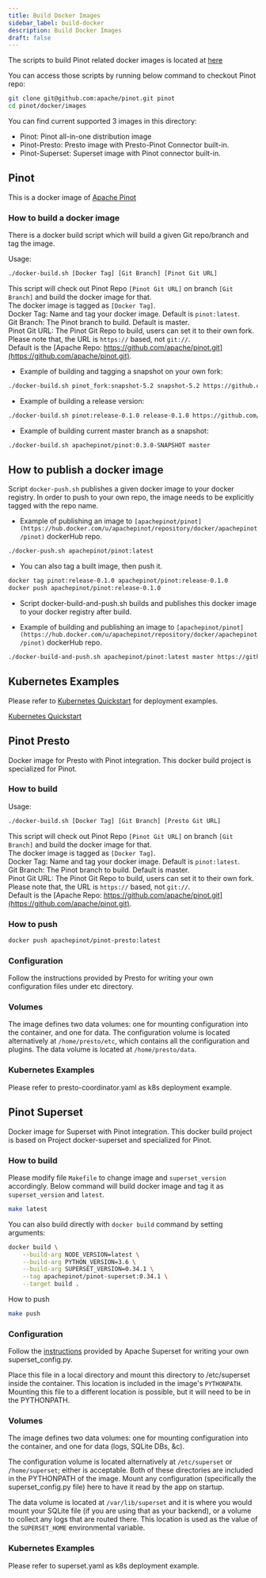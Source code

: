 ```yaml
---
title: Build Docker Images
sidebar_label: build-docker
description: Build Docker Images
draft: false
---
```


The scripts to build Pinot related docker images is located at [here](https://github.com/apache/pinot/tree/master/docker/images)

You can access those scripts by running below command to checkout Pinot repo:

```bash
git clone git@github.com:apache/pinot.git pinot
cd pinot/docker/images
```

You can find current supported 3 images in this directory:

- Pinot: Pinot all-in-one distribution image
- Pinot-Presto: Presto image with Presto-Pinot Connector built-in.
- Pinot-Superset: Superset image with Pinot connector built-in.

## Pinot

This is a docker image of [Apache Pinot](https://github.com/apache/pinot)

### How to build a docker image

There is a docker build script which will build a given Git repo/branch and tag the image.

Usage:

```bash
./docker-build.sh [Docker Tag] [Git Branch] [Pinot Git URL]
```

This script will check out Pinot Repo `[Pinot Git URL]` on branch `[Git Branch]` and build the docker image for that. <br />
The docker image is tagged as `[Docker Tag]`. <br />
Docker Tag: Name and tag your docker image. Default is `pinot:latest`. <br />
Git Branch: The Pinot branch to build. Default is master. <br />
Pinot Git URL: The Pinot Git Repo to build, users can set it to their own fork. <br />
Please note that, the URL is `https://` based, not `git://`. <br />
Default is the [Apache Repo: https://github.com/apache/pinot.git](https://github.com/apache/pinot.git). <br />

- Example of building and tagging a snapshot on your own fork:

```bash
./docker-build.sh pinot_fork:snapshot-5.2 snapshot-5.2 https://github.com/your_own_fork/pinot.git
```

- Example of building a release version:

```bash
./docker-build.sh pinot:release-0.1.0 release-0.1.0 https://github.com/apache/pinot.git
```

- Example of building current master branch as a snapshot:

```bash
./docker-build.sh apachepinot/pinot:0.3.0-SNAPSHOT master
```

## How to publish a docker image

Script `docker-push.sh` publishes a given docker image to your docker registry.
In order to push to your own repo, the image needs to be explicitly tagged with the repo name.

- Example of publishing an image to `[apachepinot/pinot](https://hub.docker.com/u/apachepinot/repository/docker/apachepinot/pinot)` dockerHub repo.

```bash
./docker-push.sh apachepinot/pinot:latest
```

- You can also tag a built image, then push it.

```bash
docker tag pinot:release-0.1.0 apachepinot/pinot:release-0.1.0
docker push apachepinot/pinot:release-0.1.0
```

- Script docker-build-and-push.sh builds and publishes this docker image to your docker registry after build.

- Example of building and publishing an image to `[apachepinot/pinot](https://hub.docker.com/u/apachepinot/repository/docker/apachepinot/pinot)` dockerHub repo.

```bash
./docker-build-and-push.sh apachepinot/pinot:latest master https://github.com/apache/pinot.git
```

## Kubernetes Examples

Please refer to [Kubernetes Quickstart](../administration/installation/cloud/on-premise.md) for deployment examples.

[Kubernetes Quickstart](../administration/installation/cloud/on-premise.md)


## Pinot Presto

Docker image for Presto with Pinot integration.
This docker build project is specialized for Pinot.

### How to build

Usage:

```bash
./docker-build.sh [Docker Tag] [Git Branch] [Presto Git URL]
```

This script will check out Pinot Repo `[Pinot Git URL]` on branch `[Git Branch]` and build the docker image for that. <br />
The docker image is tagged as `[Docker Tag]`. <br />
Docker Tag: Name and tag your docker image. Default is `pinot:latest`. <br />
Git Branch: The Pinot branch to build. Default is master. <br />
Pinot Git URL: The Pinot Git Repo to build, users can set it to their own fork. <br />
Please note that, the URL is `https://` based, not `git://`. <br />
Default is the [Apache Repo: https://github.com/apache/pinot.git](https://github.com/apache/pinot.git). <br />

### How to push

```bash
docker push apachepinot/pinot-presto:latest
```

### Configuration

Follow the instructions provided by Presto for writing your own configuration files under etc directory.

### Volumes

The image defines two data volumes: one for mounting configuration into the container, and one for data.
The configuration volume is located alternatively at `/home/presto/etc`, which contains all the configuration and plugins.
The data volume is located at `/home/presto/data`.

### Kubernetes Examples

Please refer to presto-coordinator.yaml as k8s deployment example.

## Pinot Superset

Docker image for Superset with Pinot integration.
This docker build project is based on Project docker-superset and specialized for Pinot.

### How to build

Please modify file `Makefile` to change image and `superset_version` accordingly.
Below command will build docker image and tag it as `superset_version` and `latest`.

```bash
make latest
```

You can also build directly with `docker build` command by setting arguments:

```bash
docker build \
    --build-arg NODE_VERSION=latest \
    --build-arg PYTHON_VERSION=3.6 \
    --build-arg SUPERSET_VERSION=0.34.1 \
    --tag apachepinot/pinot-superset:0.34.1 \
    --target build .
```

How to push

```bash
make push
```

### Configuration

Follow the [instructions](https://superset.apache.org/installation.html#configuration) provided by Apache Superset for writing your own superset_config.py.

Place this file in a local directory and mount this directory to /etc/superset inside the container. This location
is included in the image's `PYTHONPATH`. Mounting this file to a different location is possible, but it will need to be in the PYTHONPATH.

### Volumes

The image defines two data volumes: one for mounting configuration into the container, and one for data (logs, SQLite DBs, &c).

The configuration volume is located alternatively at `/etc/superset` or `/home/superset`; either is acceptable. Both of these directories are included in the PYTHONPATH of the image. Mount any configuration (specifically the superset_config.py file) here to have it read by the app on startup.

The data volume is located at `/var/lib/superset` and it is where you would mount your SQLite file (if you are using that as your backend), or a volume to collect any logs that are routed there. This location is used as the value of the `SUPERSET_HOME` environmental variable.

### Kubernetes Examples

Please refer to superset.yaml as k8s deployment example.

